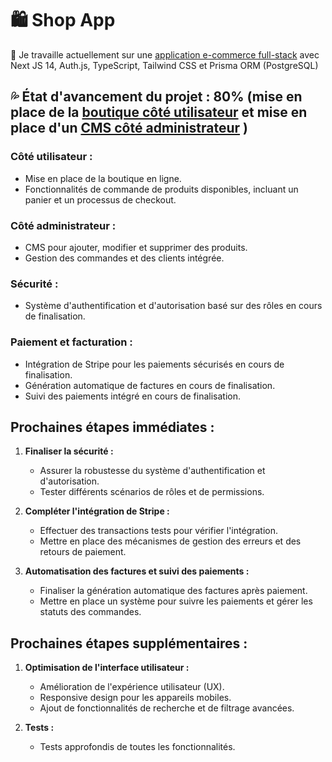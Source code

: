 # 🛍️ Shop App

🌱 Je travaille actuellement sur une [application e-commerce full-stack](https://shop-app-mu-pearl.vercel.app/) avec Next JS 14, Auth.js, TypeScript, Tailwind CSS et Prisma ORM (PostgreSQL)<br/>

## 💦 État d'avancement du projet : 80% (mise en place de la [boutique côté utilisateur](https://shop-app-mu-pearl.vercel.app/) et mise en place d'un [CMS côté administrateur](https://shop-app-mu-pearl.vercel.app/auth/admin/login) )

### Côté utilisateur :

- Mise en place de la boutique en ligne.
- Fonctionnalités de commande de produits disponibles, incluant un panier et un processus de checkout.

### Côté administrateur :

- CMS pour ajouter, modifier et supprimer des produits.
- Gestion des commandes et des clients intégrée.

### Sécurité :

- Système d'authentification et d'autorisation basé sur des rôles en cours de finalisation.

### Paiement et facturation :

- Intégration de Stripe pour les paiements sécurisés en cours de finalisation.
- Génération automatique de factures en cours de finalisation.
- Suivi des paiements intégré en cours de finalisation.

## Prochaines étapes immédiates :

1. **Finaliser la sécurité :**

   - Assurer la robustesse du système d'authentification et d'autorisation.
   - Tester différents scénarios de rôles et de permissions.

2. **Compléter l'intégration de Stripe :**

   - Effectuer des transactions tests pour vérifier l'intégration.
   - Mettre en place des mécanismes de gestion des erreurs et des retours de paiement.

3. **Automatisation des factures et suivi des paiements :**
   - Finaliser la génération automatique des factures après paiement.
   - Mettre en place un système pour suivre les paiements et gérer les statuts des commandes.

## Prochaines étapes supplémentaires :

1. **Optimisation de l'interface utilisateur :**

   - Amélioration de l'expérience utilisateur (UX).
   - Responsive design pour les appareils mobiles.
   - Ajout de fonctionnalités de recherche et de filtrage avancées.

2. **Tests :**
   - Tests approfondis de toutes les fonctionnalités.

